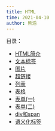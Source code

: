 ```yaml
---
title: HTML
time: 2021-04-10
author: 熊滔
---
```


目录：

- [HTML简介](vuepress-blog/HTML/HTML简介)
- [文本标签](vuepress-blog/HTML/文本标签)
- [图片](vuepress-blog/HTML/图片)
- [超链接](vuepress-blog/HTML/超链接)
- [列表](vuepress-blog/HTML/列表)
- [表格](vuepress-blog/HTML/表格)
- [表单(一)](vuepress-blog/HTML/表单(一))
- [表单(二)](vuepress-blog/HTML/表单(二))
- [div和span](vuepress-blog/HTML/div和span)
- [语义化标签](vuepress-blog/HTML/语义化标签)

<Disqus />



<Disqus />